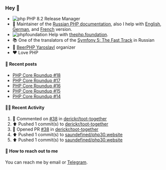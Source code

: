 ### Hey 👋

- ![php](https://user-images.githubusercontent.com/4685504/174548850-037dfd35-3b33-4154-9c50-95efd45ba66a.png) PHP 8.2 Release Manager
- 📖 Maintainer of the [Russian PHP documentation](https://github.com/php/doc-ru), also I help with [English](https://github.com/php/doc-en), [German](https://github.com/php/doc-de), and [French](https://github.com/php/doc-fr) version.
- ![phpfoundation](https://user-images.githubusercontent.com/4685504/174548733-72f62c18-f57e-47a6-8201-cb3d87e06b98.png) Help with [thephp.foundation](https://github.com/ThePHPF/thephp.foundation).
- 📚 One of the translators of
  the [Symfony 5: The Fast Track](https://symfony.com/doc/current/the-fast-track/ru/index.html)
  in Russian
- 🍻 [BeerPHP Yaroslavl](https://github.com/beerphp/yaroslavl) organizer
- ❤️ Love PHP

#### 📜 Recent posts

<!-- BLOG-POST-LIST:START -->
- [PHP Core Roundup #18](https://thephp.foundation/blog/2023/11/01/php-core-roundup-18/)
- [PHP Core Roundup #17](https://thephp.foundation/blog/2023/10/01/php-core-roundup-17/)
- [PHP Core Roundup #16](https://thephp.foundation/blog/2023/09/01/php-core-roundup-16/)
- [PHP Core Roundup #15](https://thephp.foundation/blog/2023/08/01/php-core-roundup-15/)
- [PHP Core Roundup #14](https://thephp.foundation/blog/2023/07/01/php-core-roundup-14/)
<!-- BLOG-POST-LIST:END -->

#### 👨‍💻 Recent Activity

<!--RECENT_ACTIVITY:start-->
1. 💬 Commented on [#38](https://github.com/derickr/toot-together/pull/38#discussion_r2080368335) in [derickr/toot-together](https://github.com/derickr/toot-together)<br>
2. ⬆️ Pushed 1 commit(s) to [derickr/toot-together](https://github.com/derickr/toot-together)<br>
3. 💪 Opened PR [#38](https://github.com/derickr/toot-together/pull/38) in [derickr/toot-together](https://github.com/derickr/toot-together)<br>
4. ⬆️ Pushed 1 commit(s) to [saundefined/php30.website](https://github.com/saundefined/php30.website)<br>
5. ⬆️ Pushed 1 commit(s) to [saundefined/php30.website](https://github.com/saundefined/php30.website)<br>
<!--RECENT_ACTIVITY:end-->

#### 💌 How to reach out to me

You can reach me by email or [Telegram](https://t.me/saundefined).
